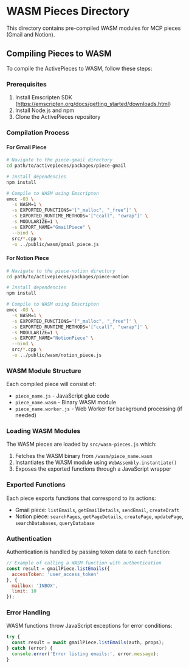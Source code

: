 # WASM Pieces Directory

This directory contains pre-compiled WASM modules for MCP pieces (Gmail and Notion).

## Compiling Pieces to WASM

To compile the ActivePieces to WASM, follow these steps:

### Prerequisites
1. Install Emscripten SDK (https://emscripten.org/docs/getting_started/downloads.html)
2. Install Node.js and npm
3. Clone the ActivePieces repository

### Compilation Process

#### For Gmail Piece
```bash
# Navigate to the piece-gmail directory
cd path/to/activepieces/packages/piece-gmail

# Install dependencies
npm install

# Compile to WASM using Emscripten
emcc -O3 \
  -s WASM=1 \
  -s EXPORTED_FUNCTIONS='["_malloc", "_free"]' \
  -s EXPORTED_RUNTIME_METHODS='["ccall", "cwrap"]' \
  -s MODULARIZE=1 \
  -s EXPORT_NAME="GmailPiece" \
  --bind \
  src/*.cpp \
  -o ../public/wasm/gmail_piece.js
```

#### For Notion Piece
```bash
# Navigate to the piece-notion directory
cd path/to/activepieces/packages/piece-notion

# Install dependencies
npm install

# Compile to WASM using Emscripten
emcc -O3 \
  -s WASM=1 \
  -s EXPORTED_FUNCTIONS='["_malloc", "_free"]' \
  -s EXPORTED_RUNTIME_METHODS='["ccall", "cwrap"]' \
  -s MODULARIZE=1 \
  -s EXPORT_NAME="NotionPiece" \
  --bind \
  src/*.cpp \
  -o ../public/wasm/notion_piece.js
```

### WASM Module Structure
Each compiled piece will consist of:
- `piece_name.js` - JavaScript glue code
- `piece_name.wasm` - Binary WASM module
- `piece_name.worker.js` - Web Worker for background processing (if needed)

### Loading WASM Modules
The WASM pieces are loaded by `src/wasm-pieces.js` which:
1. Fetches the WASM binary from `/wasm/piece_name.wasm`
2. Instantiates the WASM module using `WebAssembly.instantiate()`
3. Exposes the exported functions through a JavaScript wrapper

### Exported Functions
Each piece exports functions that correspond to its actions:
- Gmail piece: `listEmails`, `getEmailDetails`, `sendEmail`, `createDraft`
- Notion piece: `searchPages`, `getPageDetails`, `createPage`, `updatePage`, `searchDatabases`, `queryDatabase`

### Authentication
Authentication is handled by passing token data to each function:
```javascript
// Example of calling a WASM function with authentication
const result = gmailPiece.listEmails({
  accessToken: 'user_access_token'
}, {
  mailbox: 'INBOX',
  limit: 10
});
```

### Error Handling
WASM functions throw JavaScript exceptions for error conditions:
```javascript
try {
  const result = await gmailPiece.listEmails(auth, props);
} catch (error) {
  console.error('Error listing emails:', error.message);
}